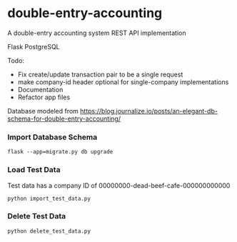 # double-entry-accounting
A double-entry accounting system REST API implementation

Flask
PostgreSQL

Todo:
 - Fix create/update transaction pair to be a single request
 - make company-id header optional for single-company implementations
 - Documentation
 - Refactor app files

Database modeled from https://blog.journalize.io/posts/an-elegant-db-schema-for-double-entry-accounting/

### Import Database Schema
```
flask --app=migrate.py db upgrade
```

### Load Test Data

Test data has a company ID of 00000000-dead-beef-cafe-000000000000
```
python import_test_data.py
```

### Delete Test Data
```
python delete_test_data.py
```
